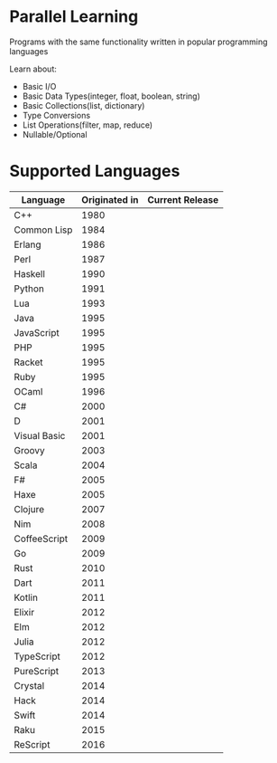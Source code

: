 # Parallel Learning
Programs with the same functionality written in popular programming languages

Learn about:
- Basic I/O
- Basic Data Types(integer, float, boolean, string)
- Basic Collections(list, dictionary)
- Type Conversions
- List Operations(filter, map, reduce)
- Nullable/Optional

# Supported Languages

| Language | Originated in | Current Release |
|----------|----------|----------|
| C++ | 1980 |
| Common Lisp | 1984 |
| Erlang | 1986 |
| Perl | 1987 |
| Haskell | 1990 |
| Python | 1991 |
| Lua | 1993 |
| Java | 1995 |
| JavaScript | 1995 |
| PHP | 1995 |
| Racket | 1995 |
| Ruby | 1995 |
| OCaml | 1996 |
| C# | 2000 |
| D | 2001 |
| Visual Basic | 2001 |
| Groovy | 2003 |
| Scala | 2004 |
| F# | 2005 |
| Haxe | 2005 |
| Clojure | 2007 |
| Nim | 2008 |
| CoffeeScript | 2009 |
| Go | 2009 |
| Rust | 2010 |
| Dart | 2011 |
| Kotlin | 2011 |
| Elixir | 2012 |
| Elm | 2012 |
| Julia | 2012 |
| TypeScript | 2012 |
| PureScript | 2013 |
| Crystal | 2014 |
| Hack | 2014 |
| Swift | 2014 |
| Raku | 2015 |
| ReScript | 2016 |
